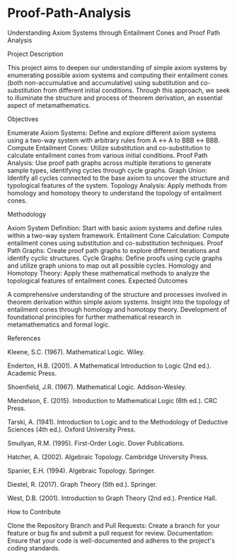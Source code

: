 # Proof-Path-Analysis
 Understanding Axiom Systems through Entailment Cones and Proof Path Analysis
 
Project Description

This project aims to deepen our understanding of simple axiom systems by enumerating possible axiom systems and computing their entailment cones (both non-accumulative and accumulative) using substitution and co-substitution from different initial conditions. Through this approach, we seek to illuminate the structure and process of theorem derivation, an essential aspect of metamathematics.

Objectives

Enumerate Axiom Systems: Define and explore different axiom systems using a two-way system with arbitrary rules from A ↔ A to BBB ↔ BBB.
Compute Entailment Cones: Utilize substitution and co-substitution to calculate entailment cones from various initial conditions.
Proof Path Analysis: Use proof path graphs across multiple iterations to generate sample types, identifying cycles through cycle graphs.
Graph Union: Identify all cycles connected to the base axiom to uncover the structure and typological features of the system.
Topology Analysis: Apply methods from homology and homotopy theory to understand the topology of entailment cones.

Methodology

Axiom System Definition: Start with basic axiom systems and define rules within a two-way system framework.
Entailment Cone Calculation: Compute entailment cones using substitution and co-substitution techniques.
Proof Path Graphs: Create proof path graphs to explore different iterations and identify cyclic structures.
Cycle Graphs: Define proofs using cycle graphs and utilize graph unions to map out all possible cycles.
Homology and Homotopy Theory: Apply these mathematical methods to analyze the topological features of entailment cones.
Expected Outcomes

A comprehensive understanding of the structure and processes involved in theorem derivation within simple axiom systems.
Insight into the topology of entailment cones through homology and homotopy theory.
Development of foundational principles for further mathematical research in metamathematics and formal logic.

References

Kleene, S.C. (1967). Mathematical Logic. Wiley.

Enderton, H.B. (2001). A Mathematical Introduction to Logic (2nd ed.). Academic Press.

Shoenfield, J.R. (1967). Mathematical Logic. Addison-Wesley.

Mendelson, E. (2015). Introduction to Mathematical Logic (6th ed.). CRC Press.

Tarski, A. (1941). Introduction to Logic and to the Methodology of Deductive Sciences (4th ed.). Oxford University Press.

Smullyan, R.M. (1995). First-Order Logic. Dover Publications.

Hatcher, A. (2002). Algebraic Topology. Cambridge University Press.

Spanier, E.H. (1994). Algebraic Topology. Springer.

Diestel, R. (2017). Graph Theory (5th ed.). Springer.

West, D.B. (2001). Introduction to Graph Theory (2nd ed.). Prentice Hall.

How to Contribute

Clone the Repository
Branch and Pull Requests: Create a branch for your feature or bug fix and submit a pull request for review.
Documentation: Ensure that your code is well-documented and adheres to the project's coding standards.
